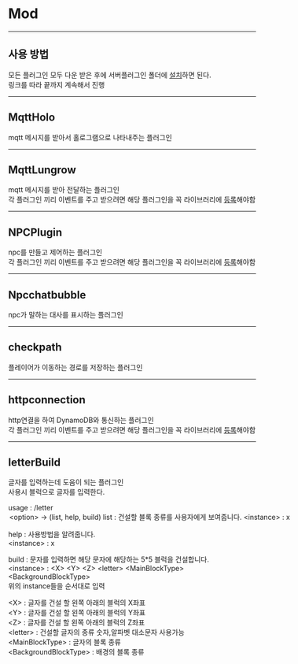 # Mod


---

## 사용 방법

모든 플러그인 모두 다운 받은 후에 서버플러그인 폴더에 [설치](https://github.com/k-chan-l/Hansung_Minecraft/wiki/%EC%82%AC%EC%9A%A9%EB%B0%A9%EB%B2%95#3-%ED%94%84%EB%A1%9C%EC%A0%9D%ED%8A%B8-%EB%B9%8C%EB%93%9C%ED%95%98%EA%B8%B0)하면 된다.  
링크를 따라 끝까지 계속해서 진행

---


## MqttHolo

mqtt 메시지를 받아서 홀로그램으로 나타내주는 플러그인


---


## MqttLungrow

mqtt 메시지를 받아 전달하는 플러그인  
각 플러그인 끼리 이벤트를 주고 받으려면 해당 플러그인을 꼭 라이브러리에 [등록](https://github.com/k-chan-l/Hansung_Minecraft/wiki/JAVA-%EB%9D%BC%EC%9D%B4%EB%B8%8C%EB%9F%AC%EB%A6%AC-%EC%A0%81%EC%9A%A9%ED%95%98%EA%B8%B0#%EB%9D%BC%EC%9D%B4%EB%B8%8C%EB%9F%AC%EB%A6%AC-%EC%83%9D%EC%84%B1)해야함


---


## NPCPlugin

npc를 만들고 제어하는 플러그인  
각 플러그인 끼리 이벤트를 주고 받으려면 해당 플러그인을 꼭 라이브러리에 [등록](https://github.com/k-chan-l/Hansung_Minecraft/wiki/JAVA-%EB%9D%BC%EC%9D%B4%EB%B8%8C%EB%9F%AC%EB%A6%AC-%EC%A0%81%EC%9A%A9%ED%95%98%EA%B8%B0#%EB%9D%BC%EC%9D%B4%EB%B8%8C%EB%9F%AC%EB%A6%AC-%EC%83%9D%EC%84%B1)해야함


---


## Npcchatbubble

npc가 말하는 대사를 표시하는 플러그인


---


## checkpath

플레이어가 이동하는 경로를 저장하는 플러그인


---


## httpconnection

http연결을 하여 DynamoDB와 통신하는 플러그인  
각 플러그인 끼리 이벤트를 주고 받으려면 해당 플러그인을 꼭 라이브러리에 [등록](https://github.com/k-chan-l/Hansung_Minecraft/wiki/JAVA-%EB%9D%BC%EC%9D%B4%EB%B8%8C%EB%9F%AC%EB%A6%AC-%EC%A0%81%EC%9A%A9%ED%95%98%EA%B8%B0#%EB%9D%BC%EC%9D%B4%EB%B8%8C%EB%9F%AC%EB%A6%AC-%EC%83%9D%EC%84%B1)해야함


---

## letterBuild

글자를 입력하는데 도움이 되는 플러그인  
사용시 블럭으로 글자를 입력한다.
  
usage : /letter <option> <instance>  
\<option> -> (list, help, build)  
list : 건설할 블록 종류를 사용자에게 보여줍니다.  
\<instance> : x  
  
help : 사용방법을 알려줍니다.  
\<instance> : x  
  
build : 문자를 입력하면 해당 문자에 해당하는 5*5 블럭을 건설합니다.  
\<instance> : \<X> \<Y> \<Z> \<letter> \<MainBlockType> \<BackgroundBlockType>  
위의 instance들을 순서대로 입력  
  
\<X> : 글자를 건설 할 왼쪽 아래의 블럭의 X좌표  
\<Y> : 글자를 건설 할 왼쪽 아래의 블럭의 Y좌표  
\<Z> : 글자를 건설 할 왼쪽 아래의 블럭의 Z좌표  
\<letter> : 건설할 글자의 종류 숫자,알파벳 대소문자 사용가능  
\<MainBlockType> : 글자의 블록 종류  
\<BackgroundBlockType> : 배경의 블록 종류
